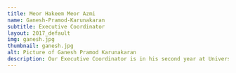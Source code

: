 ```yaml
---
title: Meor Hakeem Meor Azmi
name: Ganesh-Pramod-Karunakaran
subtitle: Executive Coordinator
layout: 2017_default
img: ganesh.jpg
thumbnail: ganesh.jpg
alt: Picture of Ganesh Pramod Karunakaran
description: Our Executive Coordinator is in his second year at University of Alberta. As the Head Of Operations, he realized the potential of this conference to be the catalyst for our future leaders to remain ahead and competitive in todays' fast paced world. Under his supervision, MSTC hopes to address the opportunities that lie ahead in STEM field.
---
```

